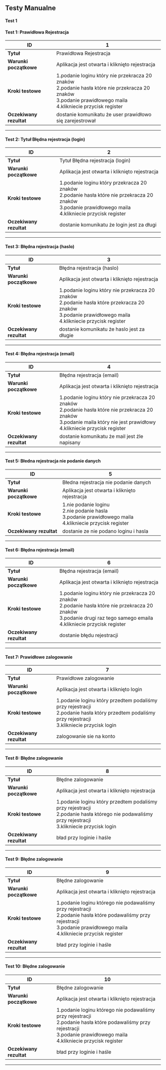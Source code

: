 ## Testy Manualne
#### Test 1 

#### Test 1: Prawidłowa Rejestracja

| **ID**                  | **1**                                                                                                        |
| ----------------------- | ------------------------------------------------------------------------------------------------------------ |
| **Tytuł**               | Prawidłowa Rejestracja                                                                                |
| **Warunki początkowe**  | Aplikacja jest otwarta i kliknięto rejestracja                                                                                      |
| **Kroki testowe**       | 1.podanie loginu który nie przekracza 20 znaków  <br> 2.podanie hasła które nie przekracza 20 znaków  <br> 3.podanie prawidłowego maila  <br> 4.klikniecie przycisk register |
| **Oczekiwany rezultat** | dostanie komunikatu że user prawidłowo się zarejestrował                                                 |

---

#### Test 2: Tytuł Błędna rejestracja (login)

| **ID**                  | **2**                                                                                                        |
| ----------------------- | ------------------------------------------------------------------------------------------------------------ |
| **Tytuł**               | Tytuł Błędna rejestracja (login)                                                                              |
| **Warunki początkowe**  | Aplikacja jest otwarta i kliknięto rejestracja                                                                                      |
| **Kroki testowe**       | 1.podanie loginu który przekracza 20 znaków <br> 2.podanie hasła które nie przekracza 20 znaków <br> 3.podanie prawidłowego maila <br> 4.klikniecie przycisk register |
| **Oczekiwany rezultat** | dostanie komunikatu że login jest za długi                                              |

---

#### Test 3: Błędna rejestracja (haslo)

| **ID**                  | **3**                                                                                                        |
| ----------------------- | ------------------------------------------------------------------------------------------------------------ |
| **Tytuł**               | Błędna rejestracja (haslo)                                                                              |
| **Warunki początkowe**  | Aplikacja jest otwarta i kliknięto rejestracja                                                                                      |
| **Kroki testowe**       |1.podanie loginu który nie przekracza 20 znaków <br> 2.podanie hasła które przekracza 20 znaków <br> 3.podanie prawidłowego maila <br> 4.klikniecie przycisk register |
| **Oczekiwany rezultat** | dostanie komunikatu że haslo jest za długie                                              |

---

#### Test 4: Błędna rejestracja (email)

| **ID**                  | **4**                                                                                                        |
| ----------------------- | ------------------------------------------------------------------------------------------------------------ |
| **Tytuł**               | Błędna rejestracja (email)                                                                               |
| **Warunki początkowe**  | Aplikacja jest otwarta i kliknięto rejestracja                                                                                      |
| **Kroki testowe**       | 1.podanie loginu który nie przekracza 20 znaków <br> 2.podanie hasła które nie przekracza 20 znaków <br> 3.podanie maila który nie jest prawidłowy <br> 4.klikniecie przycisk register |
| **Oczekiwany rezultat** | dostanie komunikatu że mail jest źle napisany                                            |

---

#### Test 5: Błedna rejestracja nie podanie danych

| **ID**                  | **5**                                                                                                        |
| ----------------------- | ------------------------------------------------------------------------------------------------------------ |
| **Tytuł**               | Błedna rejestracja nie podanie danych                                                                              |
| **Warunki początkowe**  | Aplikacja jest otwarta i kliknięto rejestracja                                                                                      |
| **Kroki testowe**       | 1.nie podanie loginu  <br> 2.nie podanie hasla  <br> 3.podanie prawidłowego maila <br> 4.klikniecie przycisk register |
| **Oczekiwany rezultat** | dostanie ze nie podano loginu i hasla                                              |

---

#### Test 6: Błędna rejestracja (email)

| **ID**                  | **6**                                                                                                        |
| ----------------------- | ------------------------------------------------------------------------------------------------------------ |
| **Tytuł**               | Błędna rejestracja (email)                                                                              |
| **Warunki początkowe**  | Aplikacja jest otwarta i kliknięto rejestracja                                                                                      |
| **Kroki testowe**       | 1.podanie loginu który nie przekracza 20 znaków <br> 2.podanie hasła które nie przekracza 20 znaków <br> 3.podanie drugi raz tego samego emaila <br> 4.klikniecie przycisk register |
| **Oczekiwany rezultat** | dostanie błędu rejestracji                                           |

---

#### Test 7: Prawidłowe zalogowanie

| **ID**                  | **7**                                                                                                        |
| ----------------------- | ------------------------------------------------------------------------------------------------------------ |
| **Tytuł**               | Prawidłowe zalogowanie                                                                               |
| **Warunki początkowe**  | Aplikacja jest otwarta i kliknięto login                                                                                      |
| **Kroki testowe**       | 1.podanie loginu który przedtem podaliśmy przy rejestracji <br> 2.podanie hasła który przedtem podaliśmy przy rejestracji <br> 3.klikniecie przycisk login |
| **Oczekiwany rezultat** | zalogowanie sie na konto                                       |

---

#### Test 8: Błędne zalogowanie 

| **ID**                  | **8**                                                                                                        |
| ----------------------- | ------------------------------------------------------------------------------------------------------------ |
| **Tytuł**               | Błędne zalogowanie                                                                               |
| **Warunki początkowe**  | Aplikacja jest otwarta i kliknięto rejestracja                                                                                      |
| **Kroki testowe**       | 1.podanie loginu który przedtem podaliśmy przy rejestracji <br> 2.podanie hasła którego nie podawaliśmy przy rejestracji <br> 3.klikniecie przycisk login |
| **Oczekiwany rezultat** | bład przy loginie i haśle                                            |

---

#### Test 9: Błędne zalogowanie 

| **ID**                  | **9**                                                                                                        |
| ----------------------- | ------------------------------------------------------------------------------------------------------------ |
| **Tytuł**               | Błędne zalogowanie                                                                               |
| **Warunki początkowe**  | Aplikacja jest otwarta i kliknięto rejestracja                                                                                      |
| **Kroki testowe**       | 1.podanie loginu którego nie podawaliśmy przy rejestracji <br> 2.podanie hasła które podawaliśmy przy rejestracji  <br> 3.podanie prawidłowego maila <br> 4.klikniecie przycisk register |
| **Oczekiwany rezultat** | bład przy loginie i haśle                                             |

---

#### Test 10:  Błędne zalogowanie 

| **ID**                  | **10**                                                                                                        |
| ----------------------- | ------------------------------------------------------------------------------------------------------------ |
| **Tytuł**               | Błędne zalogowanie                                                                                 |
| **Warunki początkowe**  | Aplikacja jest otwarta i kliknięto rejestracja                                                                                      |
| **Kroki testowe**       | 1.podanie loginu którego nie podawaliśmy przy rejestracji <br> 2.podanie hasła które podawaliśmy przy rejestracji <br> 3.podanie prawidłowego maila <br> 4.klikniecie przycisk register |
| **Oczekiwany rezultat** | bład przy loginie i haśle                                              |

---
